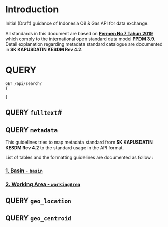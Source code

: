 # Introduction
Initial (Draft) guidance of Indonesia Oil &amp; Gas API for data exchange.

All standards in this document are based on [**Permen No 7 Tahun 2019**](https://jdih.esdm.go.id/peraturan/Permen%20ESDM%20Nomor%207%20Tahun%202019.pdf) which comply to the international open standard data model [**PPDM 3.9**](https://docs.ppdm.org/). Detail explanation regarding metadata standard catalogue are documented in **SK KAPUSDATIN KESDM Rev 4.2**.



# QUERY
```
GET /api/search/
{

}

```

## QUERY `fulltext`#



## QUERY `metadata`


This guidelines tries to map metadata standard from **SK KAPUSDATIN KESDM Rev 4.2** to the standard usage in the API format.

List of tables and the formatting guidelines are documented as follow :

### [1. Basin - `basin`](basin.md)
### [2. Working Area - `workingArea`](workingArea.md)


## QUERY `geo_location`



## QUERY `geo_centroid`

